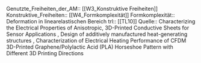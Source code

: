 Genutzte_Freiheiten_der_AM:: [[W3_Konstruktive Freiheiten]]
Konstruktive_Freiheiten:: [[W4_Formkomplexität]]
Formkomplexität:: Deformation in linearelastischen Bereich
trl:: [[TL10]]
Quelle:: Characterizing the Electrical Properties of Anisotropic, 3D-Printed Conductive Sheets for Sensor Applications , Design of additively manufactured heat-generating structures , Characterization of Electrical Heating Performance of CFDM 3D-Printed Graphene/Polylactic Acid (PLA) Horseshoe Pattern with Different 3D Printing Directions
